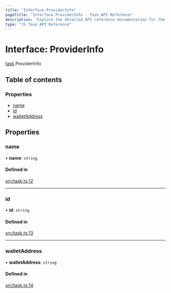 ```yaml
---
title: "Interface ProviderInfo"
pageTitle: "Interface ProviderInfo - Task API Reference"
description: "Explore the detailed API reference documentation for the Interface ProviderInfo within the Task API SDK for the Golem Network."
type: "JS Task API Reference"
---
```

# Interface: ProviderInfo

[task](../modules/task).ProviderInfo

## Table of contents

### Properties

- [name](task.ProviderInfo#name)
- [id](task.ProviderInfo#id)
- [walletAddress](task.ProviderInfo#walletaddress)

## Properties

### name

• **name**: `string`

#### Defined in

[src/task.ts:12](https://github.com/golemfactory/golem-sdk-task-executor/blob/f6ae452/src/task.ts#L12)

___

### id

• **id**: `string`

#### Defined in

[src/task.ts:13](https://github.com/golemfactory/golem-sdk-task-executor/blob/f6ae452/src/task.ts#L13)

___

### walletAddress

• **walletAddress**: `string`

#### Defined in

[src/task.ts:14](https://github.com/golemfactory/golem-sdk-task-executor/blob/f6ae452/src/task.ts#L14)
